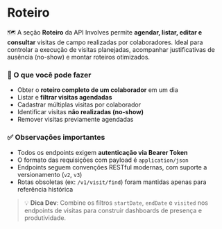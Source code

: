# Roteiro

🗺️ A seção **Roteiro** da API Involves permite **agendar, listar, editar e consultar** visitas de campo realizadas por colaboradores. Ideal para controlar a execução de visitas planejadas, acompanhar justificativas de ausência (no-show) e montar roteiros otimizados.


### 🚀 O que você pode fazer

* Obter o **roteiro completo de um colaborador** em um dia
* Listar e **filtrar visitas agendadas**
* Cadastrar múltiplas visitas por colaborador
* Identificar visitas **não realizadas (no-show)**
* Remover visitas previamente agendadas


### ✅ Observações importantes

* Todos os endpoints exigem **autenticação via Bearer Token**
* O formato das requisições com payload é `application/json`
* Endpoints seguem convenções RESTful modernas, com suporte a versionamento (`v2`, `v3`)
* Rotas obsoletas (ex: `/v1/visit/find`) foram mantidas apenas para referência histórica

> 💡 **Dica Dev**: Combine os filtros `startDate`, `endDate` e `visited` nos endpoints de visitas para construir dashboards de presença e produtividade.
